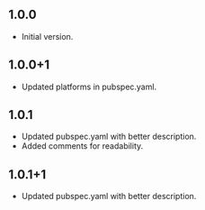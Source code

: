 ## 1.0.0

- Initial version.

## 1.0.0+1

- Updated platforms in pubspec.yaml.

## 1.0.1

- Updated pubspec.yaml with better description.
- Added comments for readability.

## 1.0.1+1

- Updated pubspec.yaml with better description.